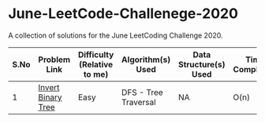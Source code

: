 # June-LeetCode-Challenege-2020
A collection of solutions for the June LeetCoding Challenge 2020.

| S.No | Problem Link  | Difficulty (Relative to me) | Algorithm(s) Used | Data Structure(s) Used | Time Complexity | Space Complexity | Time to solve | New Learning |
| ------------- | ------------- | ------------- | ------------- | ------------- | ------------- | ------------- | ------------- | ------------- |
| 1 | [Invert Binary Tree](https://leetcode.com/explore/challenge/card/june-leetcoding-challenge/539/week-1-june-1st-june-7th/3347/)  | Easy  | DFS - Tree Traversal | NA | O(n) | O(h) where h is height of tree | Within 15 mins | NA |
